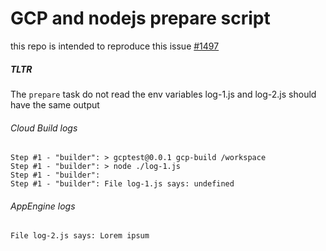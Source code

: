 # GCP and nodejs prepare script

this repo is intended to reproduce this issue [#1497](https://github.com/GoogleCloudPlatform/nodejs-docs-samples/issues/1497)

##### TLTR

The `prepare` task do not read the env variables
log-1.js and log-2.js should have the same output

###### Cloud Build logs

```
Step #1 - "builder": > gcptest@0.0.1 gcp-build /workspace
Step #1 - "builder": > node ./log-1.js
Step #1 - "builder":
Step #1 - "builder": File log-1.js says: undefined
```

###### AppEngine logs
```
File log-2.js says: Lorem ipsum
```
